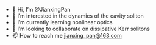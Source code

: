 - 👋 Hi, I’m @JianxingPan
- 👀 I’m interested in the dynamics of the cavity soliton
- 🌱 I’m currently learning nonlinear optics
- 💞️ I’m looking to collaborate on dissipative Kerr solitons 
- 📫 How to reach me jianxing_pan@163.com

<!---
JianxingPan/JianxingPan is a ✨ special ✨ repository because its `README.md` (this file) appears on your GitHub profile.
You can click the Preview link to take a look at your changes.
--->
